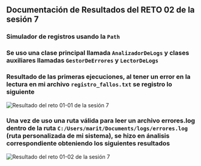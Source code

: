 ## Documentación de Resultados del RETO 02 de la sesión 7 
### Simulador de registros usando la `Path`
### Se uso una clase principal llamada `AnalizadorDeLogs` y clases auxiliares llamadas `GestorDeErrores` y `LectorDeLogs`

### Resultado de las primeras ejecuciones, al tener un error en la lectura en mi archivo `registro_fallos.txt` se registro lo siguiente
![Resultado del reto 01-01 de la sesión 7](../img/R2S7-02.png)

### Una vez de uso una ruta válida para leer un archivo errores.log dentro de la ruta `C:/Users/marit/Documents/logs/errores.log` (ruta personalizada de mi sistema), se hizo en ánalisis correspondiente obteniendo los siguientes resultados
![Resultado del reto 01-02 de la sesión 7](../img/R2S7-01.png)

